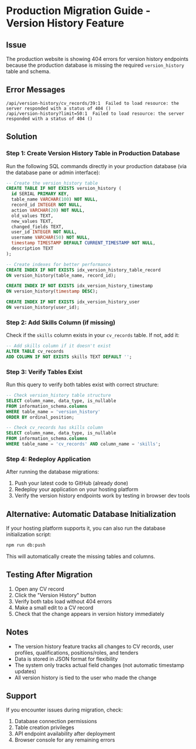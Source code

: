 # Production Migration Guide - Version History Feature

## Issue
The production website is showing 404 errors for version history endpoints because the production database is missing the required `version_history` table and schema.

## Error Messages
```
/api/version-history/cv_records/39:1  Failed to load resource: the server responded with a status of 404 ()
/api/version-history?limit=50:1  Failed to load resource: the server responded with a status of 404 ()
```

## Solution

### Step 1: Create Version History Table in Production Database

Run the following SQL commands directly in your production database (via the database pane or admin interface):

```sql
-- Create the version_history table
CREATE TABLE IF NOT EXISTS version_history (
  id SERIAL PRIMARY KEY,
  table_name VARCHAR(100) NOT NULL,
  record_id INTEGER NOT NULL,
  action VARCHAR(20) NOT NULL,
  old_values TEXT,
  new_values TEXT,
  changed_fields TEXT,
  user_id INTEGER NOT NULL,
  username VARCHAR(50) NOT NULL,
  timestamp TIMESTAMP DEFAULT CURRENT_TIMESTAMP NOT NULL,
  description TEXT
);

-- Create indexes for better performance
CREATE INDEX IF NOT EXISTS idx_version_history_table_record 
ON version_history(table_name, record_id);

CREATE INDEX IF NOT EXISTS idx_version_history_timestamp 
ON version_history(timestamp DESC);

CREATE INDEX IF NOT EXISTS idx_version_history_user 
ON version_history(user_id);
```

### Step 2: Add Skills Column (if missing)

Check if the `skills` column exists in your `cv_records` table. If not, add it:

```sql
-- Add skills column if it doesn't exist
ALTER TABLE cv_records 
ADD COLUMN IF NOT EXISTS skills TEXT DEFAULT '';
```

### Step 3: Verify Tables Exist

Run this query to verify both tables exist with correct structure:

```sql
-- Check version_history table structure
SELECT column_name, data_type, is_nullable 
FROM information_schema.columns 
WHERE table_name = 'version_history' 
ORDER BY ordinal_position;

-- Check cv_records has skills column
SELECT column_name, data_type, is_nullable 
FROM information_schema.columns 
WHERE table_name = 'cv_records' AND column_name = 'skills';
```

### Step 4: Redeploy Application

After running the database migrations:

1. Push your latest code to GitHub (already done)
2. Redeploy your application on your hosting platform
3. Verify the version history endpoints work by testing in browser dev tools

## Alternative: Automatic Database Initialization

If your hosting platform supports it, you can also run the database initialization script:

```bash
npm run db:push
```

This will automatically create the missing tables and columns.

## Testing After Migration

1. Open any CV record
2. Click the "Version History" button  
3. Verify both tabs load without 404 errors
4. Make a small edit to a CV record
5. Check that the change appears in version history immediately

## Notes

- The version history feature tracks all changes to CV records, user profiles, qualifications, positions/roles, and tenders
- Data is stored in JSON format for flexibility
- The system only tracks actual field changes (not automatic timestamp updates)
- All version history is tied to the user who made the change

## Support

If you encounter issues during migration, check:
1. Database connection permissions
2. Table creation privileges  
3. API endpoint availability after deployment
4. Browser console for any remaining errors